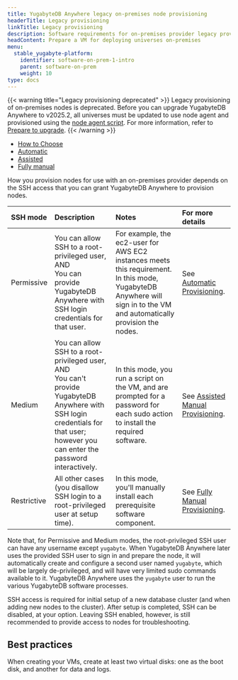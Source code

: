 ```yaml
---
title: YugabyteDB Anywhere legacy on-premises node provisioning
headerTitle: Legacy provisioning
linkTitle: Legacy provisioning
description: Software requirements for on-premises provider legacy provisioning.
headContent: Prepare a VM for deploying universes on-premises
menu:
  stable_yugabyte-platform:
    identifier: software-on-prem-1-intro
    parent: software-on-prem
    weight: 10
type: docs
---
```


{{< warning title="Legacy provisioning deprecated" >}}
Legacy provisioning of on-premises nodes is deprecated. Before you can upgrade YugabyteDB Anywhere to v2025.2, all universes must be updated to use node agent and provisioned using the [node agent script](../software-on-prem/#run-the-provisioning-script). For more information, refer to [Prepare to upgrade](../../../upgrade/prepare-to-upgrade/).
{{< /warning >}}

<ul class="nav nav-tabs-alt nav-tabs-yb">
  <li>
    <a href="../software-on-prem-legacy/" class="nav-link active">
      How to Choose
    </a>
  </li>

  <li>
    <a href="../software-on-prem-auto/" class="nav-link">
      <i class="fa-regular fa-wand-magic-sparkles"></i>
      Automatic
    </a>
  </li>

  <li>
    <a href="../software-on-prem-assist/" class="nav-link">
      <i class="fa-regular fa-scroll"></i>
      Assisted
    </a>
  </li>

  <li>
    <a href="../software-on-prem-manual/" class="nav-link">
      <i class="icon-shell" aria-hidden="true"></i>
      Fully manual
    </a>
  </li>
</ul>

How you provision nodes for use with an on-premises provider depends on the SSH access that you can grant YugabyteDB Anywhere to provision nodes.

| SSH mode | Description | Notes | For more details |
| :--- | :--- | :--- | :--- |
| Permissive | You can allow SSH to a root-privileged user, AND<br>You can provide YugabyteDB Anywhere with SSH login credentials for that user. | For example, the ec2-user for AWS EC2 instances meets this requirement. In this mode, YugabyteDB Anywhere will sign in to the VM and automatically provision the nodes. | See [Automatic Provisioning](../software-on-prem-auto/). |
| Medium | You can allow SSH to a root-privileged user, AND<br>You can't provide YugabyteDB Anywhere with SSH login credentials for that user; however you can enter the password interactively. | In this mode, you run a script on the VM, and are prompted for a password for each sudo action to install the required software. | See [Assisted Manual Provisioning](../software-on-prem-assist/). |
| Restrictive | All other cases (you disallow SSH login to a root-privileged user at setup time). | In this mode, you'll manually install each prerequisite software component. | See [Fully Manual Provisioning](../software-on-prem-manual/). |

Note that, for Permissive and Medium modes, the root-privileged SSH user can have any username except `yugabyte`. When YugabyteDB Anywhere later uses the provided SSH user to sign in and prepare the node, it will automatically create and configure a second user named `yugabyte`, which will be largely de-privileged, and will have very limited sudo commands available to it. YugabyteDB Anywhere uses the `yugabyte` user to run the various YugabyteDB software processes.

SSH access is required for initial setup of a new database cluster (and when adding new nodes to the cluster). After setup is completed, SSH can be disabled, at your option. Leaving SSH enabled, however, is still recommended to provide access to nodes for troubleshooting.

## Best practices

When creating your VMs, create at least two virtual disks: one as the boot disk, and another for data and logs.
